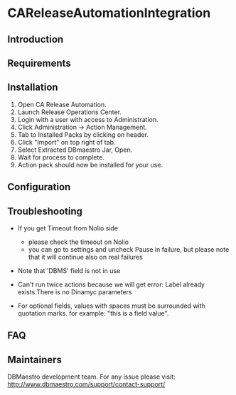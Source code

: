 # CAReleaseAutomationIntegration

Introduction
------------



Requirements
------------



Installation
------------

1. Open CA Release Automation.
2. Launch Release Operations Center.
3. Login with a user with access to Administration.
4. Click Administration -> Action Management.
5. Tab to Installed Packs by clicking on header.
6. Click "Import" on top right of tab.
7. Select Extracted DBmaestro Jar, Open.
8. Wait for process to complete.
9. Action pack should now be installed for your use.



Configuration
-------------



Troubleshooting
---------------

* If you get Timeout from Nolio side
	- please check the timeout on Nolio
	- you can go to settings and uncheck Pause in failure, but please note that it will continue also on real failures

* Note that 'DBMS' field is not in use

* Can't run twice actions because we will get error: Label already exists.There is no Dinamyc parameters

* For optional fields, values with spaces must be surrounded with quotation marks. for example: "this is a field value".


FAQ
---




Maintainers
------------

DBMaestro development team. For any issue please visit: http://www.dbmaestro.com/support/contact-support/


